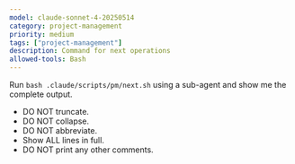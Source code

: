 ```yaml
---
model: claude-sonnet-4-20250514
category: project-management
priority: medium
tags: ["project-management"]
description: Command for next operations
allowed-tools: Bash
---
```


Run `bash .claude/scripts/pm/next.sh` using a sub-agent and show me the complete output.

- DO NOT truncate.
- DO NOT collapse.
- DO NOT abbreviate.
- Show ALL lines in full.
- DO NOT print any other comments.



